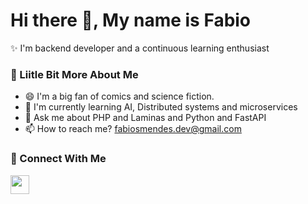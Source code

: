 
# Hi there 👋, My name is Fabio

 ✨ I'm backend developer and a continuous learning enthusiast

### 💫  Liitle Bit More About Me

- 😄 I'm a big fan of comics and science fiction. 
- 🌱 I'm currently learning AI, Distributed systems and microservices
- 💬 Ask me about PHP and Laminas and Python and FastAPI
- 📫 How to reach me? fabiosmendes.dev@gmail.com

### 👥 Connect With Me

<a href="https://www.linkedin.com/in/fabiosmendes/" target="_blank"><img src="https://img.shields.io/badge/linkedin-%230077B5.svg?style=for-the-badge&logo=linkedin&logoColor=white" style="margin-bottom: 4px;" height="30px" target="_blank"></a>

<!--
**fatorx/fatorx** is a ✨ _special_ ✨ repository because its `README.md` (this file) appears on your GitHub profile.

Here are some ideas to get you started:

- 🔭 I’m currently working on ...
- 🌱 I’m currently learning ...
- 👯 I’m looking to collaborate on ...
- 🤔 I’m looking for help with ...
- 💬 Ask me about ...
- 📫 How to reach me: ...
- 😄 Pronouns: ...
- ⚡ Fun fact: ...
-->
